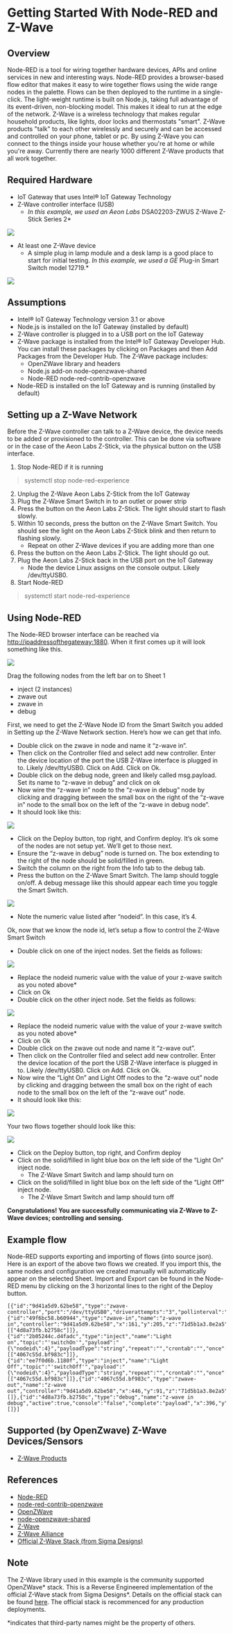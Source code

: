 # Getting Started With Node-RED and Z-Wave #
<cr>

## Overview ##
Node-RED is a tool for wiring together hardware devices, APIs and online services in new and interesting ways. Node-RED provides a browser-based flow editor that makes it easy to wire together flows using the wide range nodes in the palette. Flows can be then deployed to the runtime in a single-click. The light-weight runtime is built on Node.js, taking full advantage of its event-driven, non-blocking model. This makes it ideal to run at the edge of the network. Z-Wave is a wireless technology that makes regular household products, like lights, door locks and
thermostats "smart". Z-Wave products "talk" to each other wirelessly and securely and can be accessed and controlled on your phone, tablet or pc.  By using Z-Wave you can connect to the things inside your house whether you're at home or while you're away. Currently there are
nearly 1000 different Z-Wave products that all work together.

## Required Hardware ##
-   IoT Gateway that uses Intel® IoT Gateway Technology
-   Z-Wave controller interface (USB)
    -   *In this example, we used an Aeon Labs* DSA02203-ZWUS Z-Wave Z-Stick Series 2*

![](http://msbreton-iotwb1.fm.intel.com/root/iotg_recipes/raw/master/Getting%20Started%20With%20Node-Red%20and%20Z-Wave/images/image1.jpeg)

-   At least one Z-Wave device
    -   A simple plug in lamp module and a desk lamp is a good place to start for initial testing. *In this example, we used a GE* Plug-in Smart Switch model 12719.*

![](http://msbreton-iotwb1.fm.intel.com/root/iotg_recipes/raw/master/Getting%20Started%20With%20Node-Red%20and%20Z-Wave/images/image2.jpeg)

## Assumptions ##
-   Intel® IoT Gateway Technology version 3.1 or above
-   Node.js is installed on the IoT Gateway (installed by default)
-   Z-Wave controller is plugged in to a USB port on the IoT Gateway
-	Z-Wave package is installed from the Intel® IoT Gateway Developer Hub.  You can install these packages by clicking on Packages and then Add Packages from the Developer Hub.  The Z-Wave package includes:
	-   OpenZWave library and headers
	-   Node.js add-on node-openzwave-shared
	-   Node-RED node-red-contrib-openzwave 
-   Node-RED is installed on the IoT Gateway and is running (installed by default)

## Setting up a Z-Wave Network ##
Before the Z-Wave controller can talk to a Z-Wave device, the device needs to be added or provisioned to the controller. This can be done via software or in the case of the Aeon Labs Z-Stick, via the physical
button on the USB interface.

1.  Stop Node-RED if it is running

>systemctl stop node-red-experience

2.  Unplug the Z-Wave Aeon Labs Z-Stick from the IoT Gateway
3.  Plug the Z-Wave Smart Switch in to an outlet or power strip
4.  Press the button on the Aeon Labs Z-Stick. The light should start to flash slowly.
5.  Within 10 seconds, press the button on the Z-Wave Smart Switch. You should see the light on the Aeon Labs Z-Stick blink and then return to flashing slowly.
	-  Repeat on other Z-Wave devices if you are adding more than one
6.  Press the button on the Aeon Labs Z-Stick. The light should go out.
7.  Plug the Aeon Labs Z-Stick back in the USB port on the IoT Gateway
    -  Node the device Linux assigns on the console output.  Likely /dev/ttyUSB0.
8.  Start Node-RED

>systemctl start node-red-experience

## Using Node-RED ##
The Node-RED browser interface can be reached via
<http://ipaddressofthegateway:1880>. When it first comes up it will look
something like this.

![](http://msbreton-iotwb1.fm.intel.com/root/iotg_recipes/raw/master/Getting%20Started%20With%20Node-Red%20and%20Z-Wave/images/image3.png)

Drag the following nodes from the left bar on to Sheet 1

-   inject (2 instances)
-   zwave out
-   zwave in
-   debug

First, we need to get the Z-Wave Node ID from the Smart Switch you added in Setting up the Z-Wave Network section. Here’s how we can get that info.

-   Double click on the zwave in node and name it “z-wave in”.
-   Then click on the Controller filed and select add new controller.  Enter the device location of the port the USB Z-Wave interface is plugged in to. Likely /dev/ttyUSB0. Click on Add. Click on Ok.
-   Double click on the debug node, green and likely called msg.payload.  Set its name to “z-wave in debug” and click on ok
-   Now wire the “z-wave in” node to the “z-wave in debug” node by clicking and dragging between the small box on the right of the “z-wave in” node to the small box on the left of the “z-wave in debug node”.
-   It should look like this:

![](http://msbreton-iotwb1.fm.intel.com/root/iotg_recipes/raw/master/Getting%20Started%20With%20Node-Red%20and%20Z-Wave/images/image4.png)

-   Click on the Deploy button, top right, and Confirm deploy. It’s ok some of the nodes are not setup yet. We’ll get to those next.
-   Ensure the “z-wave in debug” node is turned on. The box extending to the right of the node should be solid/filled in green.
-   Switch the column on the right from the Info tab to the debug tab.
-   Press the button on the Z-Wave Smart Switch. The lamp should toggle on/off. A debug message like this should appear each time you toggle the Smart Switch.

![](http://msbreton-iotwb1.fm.intel.com/root/iotg_recipes/raw/master/Getting%20Started%20With%20Node-Red%20and%20Z-Wave/images/image5.png)

-   Note the numeric value listed after “nodeid”. In this case, it’s 4.

Ok, now that we know the node id, let’s setup a flow to control the Z-Wave Smart Switch

-   Double click on one of the inject nodes. Set the fields as follows:

![](http://msbreton-iotwb1.fm.intel.com/root/iotg_recipes/raw/master/Getting%20Started%20With%20Node-Red%20and%20Z-Wave/images/image6.png)

-	Replace the nodeid numeric value with the value of your z-wave switch as you noted above*
-   Click on Ok
-   Double click on the other inject node. Set the fields as follows:

![](http://msbreton-iotwb1.fm.intel.com/root/iotg_recipes/raw/master/Getting%20Started%20With%20Node-Red%20and%20Z-Wave/images/image7.png)

-	Replace the nodeid numeric value with the value of your z-wave switch as you noted above*
-   Click on Ok
-   Double click on the zwave out node and name it “z-wave out”.
-   Then click on the Controller filed and select add new controller.  Enter the device location of the port the USB Z-Wave interface is plugged in to. Likely /dev/ttyUSB0. Click on Add. Click on Ok.
-   Now wire the “Light On” and Light Off nodes to the “z-wave out” node by clicking and dragging between the small box on the right of each node to the small box on the left of the “z-wave out” node.
-   It should look like this:

![](http://msbreton-iotwb1.fm.intel.com/root/iotg_recipes/raw/master/Getting%20Started%20With%20Node-Red%20and%20Z-Wave/images/image8.png)

Your two flows together should look like this:

![](http://msbreton-iotwb1.fm.intel.com/root/iotg_recipes/raw/master/Getting%20Started%20With%20Node-Red%20and%20Z-Wave/images/image9.png)

-   Click on the Deploy button, top right, and Confirm deploy
-   Click on the solid/filled in light blue box on the left side of the “Light On” inject node.
    -   The Z-Wave Smart Switch and lamp should turn on
-   Click on the solid/filled in light blue box on the left side of the “Light Off” inject node.
    -   The Z-Wave Smart Switch and lamp should turn off

**Congratulations! You are successfully communicating via Z-Wave to Z-Wave devices; controlling and sensing.**

## Example flow ##
Node-RED supports exporting and importing of flows (into source json). Here is an export of the above two flows we created. If you import this, the same nodes and configuration we created manually will automatically
appear on the selected Sheet. Import and Export can be found in the Node-RED menu by clicking on the 3 horizontal lines to the right of the
Deploy button.

    [{"id":"9d41a5d9.62be58","type":"zwave-controller","port":"/dev/ttyUSB0","driverattempts":"3","pollinterval":"500"},{"id":"49f6bc58.b60944","type":"zwave-in","name":"z-wave in","controller":"9d41a5d9.62be58","x":161,"y":205,"z":"71d5b1a3.8e2a5","wires":[["4d8a73fb.b2758c"]]},{"id":"2b05244c.d4fadc","type":"inject","name":"Light on","topic":"'switchOn'","payload":"{\"nodeid\":4}","payloadType":"string","repeat":"","crontab":"","once":false,"x":168,"y":64,"z":"71d5b1a3.8e2a5","wires":[["4067c55d.bf983c"]]},{"id":"ee7f0d6b.1180f","type":"inject","name":"Light Off","topic":"'switchOff'","payload":"{\"nodeid\":4}","payloadType":"string","repeat":"","crontab":"","once":false,"x":171,"y":126,"z":"71d5b1a3.8e2a5","wires":[["4067c55d.bf983c"]]},{"id":"4067c55d.bf983c","type":"zwave-out","name":"z-wave out","controller":"9d41a5d9.62be58","x":446,"y":91,"z":"71d5b1a3.8e2a5","wires":[]},{"id":"4d8a73fb.b2758c","type":"debug","name":"z-wave in debug","active":true,"console":"false","complete":"payload","x":396,"y":204,"z":"71d5b1a3.8e2a5","wires":[]}]

## Supported (by OpenZwave) Z-Wave Devices/Sensors ##
-   [Z-Wave Products](http://products.z-wavealliance.org/)

## References ##
-   [Node-RED](http://nodered.org/)
-   [node-red-contrib-openzwave](http://flows.nodered.org/node/node-red-contrib-openzwave)
-   [OpenZWave](http://www.openzwave.com/)
-   [node-openzwave-shared](https://github.com/OpenZWave/node-openzwave-shared)
-   [Z-Wave](http://www.z-wave.com/home)
-   [Z-Wave Alliance](http://z-wavealliance.org/)
-   [Official Z-Wave Stack (from Sigma Designs)](http://z-wave.sigmadesigns.com/)

## Note ##
The Z-Wave library used in this example is the community supported OpenZWave* stack. This is a Reverse Engineered implementation of the official Z-Wave stack from Sigma Designs*. Details on the official stack can be found [here](http://z-wave.sigmadesigns.com/).  The official stack is recommenced for any production deployments.

*indicates that third-party names might be the property of others.